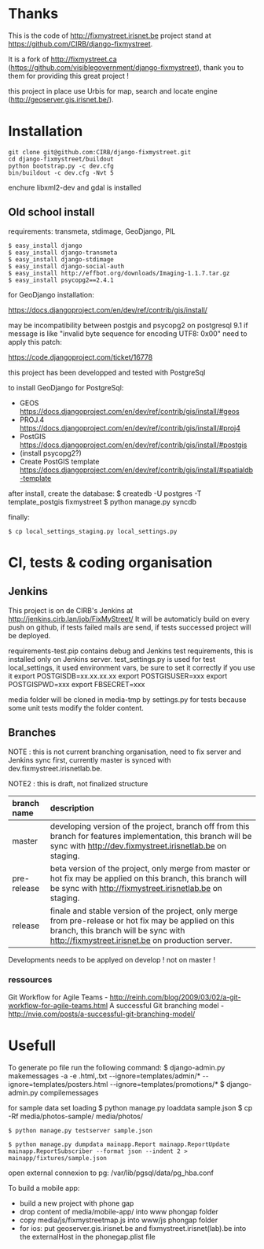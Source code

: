 
Thanks
======
This is the code of http://fixmystreet.irisnet.be project stand at https://github.com/CIRB/django-fixmystreet.

It is a fork of http://fixmystreet.ca (https://github.com/visiblegovernment/django-fixmystreet), thank you to them for providing this great project !

this project in place use Urbis for map, search and locate engine (http://geoserver.gis.irisnet.be/).

Installation
============

    git clone git@github.com:CIRB/django-fixmystreet.git
    cd django-fixmystreet/buildout
    python bootstrap.py -c dev.cfg
    bin/buildout -c dev.cfg -Nvt 5

enchure libxml2-dev and gdal is installed


Old school install
------------------

requirements: transmeta, stdimage, GeoDjango, PIL

    $ easy_install django
    $ easy_install django-transmeta
    $ easy_install django-stdimage
    $ easy_install django-social-auth
    $ easy_install http://effbot.org/downloads/Imaging-1.1.7.tar.gz
    $ easy_install psycopg2==2.4.1


for GeoDjango installation:

https://docs.djangoproject.com/en/dev/ref/contrib/gis/install/

may be incompatibility between postgis and psycopg2 on postgresql 9.1
if message is like "invalid byte sequence for encoding UTF8: 0x00"
need to apply this patch:

https://code.djangoproject.com/ticket/16778


this project has been developped and tested with PostgreSql

to install GeoDjango for PostgreSql:
- GEOS https://docs.djangoproject.com/en/dev/ref/contrib/gis/install/#geos
- PROJ.4 https://docs.djangoproject.com/en/dev/ref/contrib/gis/install/#proj4
- PostGIS https://docs.djangoproject.com/en/dev/ref/contrib/gis/install/#postgis
- (install psycopg2?)
- Create PostGIS template https://docs.djangoproject.com/en/dev/ref/contrib/gis/install/#spatialdb-template


after install, create the database:
    $ createdb -U postgres -T template_postgis fixmystreet
    $ python manage.py syncdb



finally:

    $ cp local_settings_staging.py local_settings.py


CI, tests & coding organisation
===============================
Jenkins
-------
This project is on de CIRB's Jenkins at http://jenkins.cirb.lan/job/FixMyStreet/
It will be automaticly build on every push on github, if tests failed mails are send,
if tests successed project will be deployed.

requirements-test.pip contains debug and Jenkins test requirements, this is installed only on Jenkins server.
test_settings.py is used for test local_settings, it used environment vars, be sure to set it correctly if you use it
    export POSTGISDB=xx.xx.xx.xx
    export POSTGISUSER=xxx
    export POSTGISPWD=xxx
    export FBSECRET=xxx

media folder will be cloned in media-tmp by settings.py for tests because some unit tests modify the folder content.

Branches
--------
NOTE : this is not current branching organisation, need to fix server and Jenkins sync first, currently master is synced with dev.fixmystreet.irisnetlab.be.

NOTE2 : this is draft, not finalized structure


| branch name | description |
|:------------|:------------|
| master      | developing version of the project, branch off from this branch for features implementation, this branch will be sync with http://dev.fixmystreet.irisnetlab.be on staging. |
| pre-release | beta version of the project, only merge from master or hot fix may be applied on this branch, this branch will be sync with http://fixmystreet.irisnetlab.be on staging. |
| release     | finale and stable version of the project, only merge from pre-release or hot fix may be applied on this branch, this branch will be sync with http://fixmystreet.irisnet.be on production server. |


Developments needs to be applyed on develop ! not on master !

### ressources
Git Workflow for Agile Teams - http://reinh.com/blog/2009/03/02/a-git-workflow-for-agile-teams.html
A successful Git branching model - http://nvie.com/posts/a-successful-git-branching-model/


Usefull
=======
To generate po file run the following command:
    $ django-admin.py makemessages -a -e .html,.txt --ignore=templates/admin/* --ignore=templates/posters.html --ignore=templates/promotions/*
    $ django-admin.py compilemessages

for sample data set loading
    $ python manage.py loaddata sample.json
    $ cp -Rf media/photos-sample/ media/photos/

    $ python manage.py testserver sample.json

    $ python manage.py dumpdata mainapp.Report mainapp.ReportUpdate mainapp.ReportSubscriber --format json --indent 2 > mainapp/fixtures/sample.json

open external connexion to pg:
    /var/lib/pgsql/data/pg_hba.conf


To build a mobile app:
* build a new project with phone gap
* drop content of media/mobile-app/ into www phongap folder
* copy media/js/fixmystreetmap.js into www/js phongap folder
* for ios: put geoserver.gis.irisnet.be and fixmystreet.irisnet(lab).be into the externalHost in the phonegap.plist file

